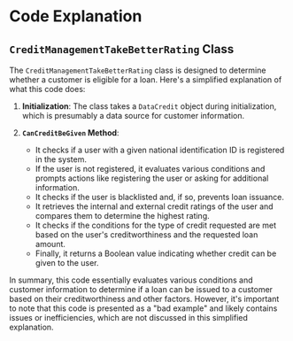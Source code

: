 # Code Explanation

## `CreditManagementTakeBetterRating` Class

The `CreditManagementTakeBetterRating` class is designed to determine whether a customer is eligible for a loan. Here's a simplified explanation of what this code does:

1. **Initialization**: The class takes a `DataCredit` object during initialization, which is presumably a data source for customer information.

2. **`CanCreditBeGiven` Method**:
    - It checks if a user with a given national identification ID is registered in the system.
    - If the user is not registered, it evaluates various conditions and prompts actions like registering the user or asking for additional information.
    - It checks if the user is blacklisted and, if so, prevents loan issuance.
    - It retrieves the internal and external credit ratings of the user and compares them to determine the highest rating.
    - It checks if the conditions for the type of credit requested are met based on the user's creditworthiness and the requested loan amount.
    - Finally, it returns a Boolean value indicating whether credit can be given to the user.

In summary, this code essentially evaluates various conditions and customer information to determine if a loan can be issued to a customer based on their creditworthiness and other factors. However, it's important to note that this code is presented as a "bad example" and likely contains issues or inefficiencies, which are not discussed in this simplified explanation.
